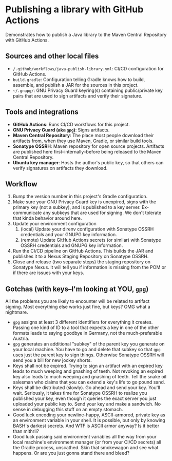 # Publishing a library with GitHub Actions

Demonstrates how to publish a Java library to the Maven Central Repository with
GitHub Actions.

## Sources and other local files

- `/.github/workflows/java-publish-library.yml`: CI/CD configuration for GitHub
  Actions.
- `build.gradle`: Configuration telling Gradle knows how to build, assemble, and
  publish a JAR for the sources in this project.
- `~/.gnupg/`: GNU Privacy Guard keyring(s) containing public/private key pairs
  that are used to sign artifacts and verify their signature.

## Tools and integrations

- **GitHub Actions**: Runs CI/CD workflows for this project.
- **GNU Privacy Guard (aka `gpg`)**: Signs artifacts.
- **Maven Central Repository**: The place most people download their artifacts
  from, when they use Maven, Gradle, or similar build tools.
- **Sonatype OSSRH**: Maven repository for open source projects.  Artifacts are
  published here first–internally–before being released to the Maven Central
  Repository.
- **Ubuntu key manager**: Hosts the author's public key, so that others can
  verify signatures on artifacts they download.

## Workflow

1. Bump the version number in this project's Gradle configuration.
1. Make sure your GNU Privacy Guard key is unexpired, signs with the primary key
   (not a subkey), and is published to a key server.  Ex-communicate any subkeys
   that are used for signing.  We don't tolerate that kinda behavior around
   here.
1. Update your environment configuration
   1. (local) Update your direnv configuration with Sonatype OSSRH credentials
      and your GNUPG key information.
   1. (remote) Update GitHub Actions secrets (or similar) with Sonatype OSSRH
      credentials and GNUPG key information.
1. Run the CI/CD pipeline on GitHub Actions.  This builds the JAR and publishes
   it to a Nexus Staging Repository on Sonatype OSSRH.
1. Close and release (two separate steps) the staging repository on Sonatype
   Nexus.  It will tell you if information is missing from the POM or if there
   are issues with your keys.

## Gotchas (with keys–I'm looking at YOU, `gpg`)

All the problems you are likely to encounter will be related to artifact
signing.  Most everything else works just fine, but keys?  OMG what a nightmare.

- `gpg` assigns at least 3 different identifiers for everything it creates.
  Passing one kind of ID to a tool that expects a key in one of the other
  formats leads to saying goodbye in Germany, not the much-preferable Austria.
- `gpg` generates an additional "subkey" of the parent key you generate on your
  local machine.  You have to go and delete that subkey so that `gpg` uses just
  the parent key to sign things.  Otherwise Sonatype OSSRH will send you a bill
  for new jockey shorts.
- Keys shall not be expired.  Trying to sign an artifact with an expired key
  leads to much weeping and gnashing of teeth.  Not revoking an expired key also
  leads to much weeping and gnashing of teeth.  Tell the snake oil salesman who
  claims that you can extend a key's life to go pound sand.
- Keys shall be distributed (slowly).  Go ahead and send your key.  You'll wait.
  Seriously, it takes time for Sonatype OSSRH to realize you published your key,
  even though it queries the exact server you just uploaded your public key to.
  Send your key and make a sandwich.  No sense in debugging this stuff on an
  empty stomach.
- Good luck encoding your newline-happy, ASCII-armored, private key as an
  environment variable in your shell.  It is possible, but only by knowing
  BASH's darkest secrets.  And WTF is ASCII armor anyway?  Is it better than
  mithril?
- Good luck passing said environment variables all the way from your local
  machine's environment manager (or from your CI/CD secrets) all the Gradle
  process, unscathed.  Skin that smokewagon and see what happens.  Or are you
  just gonna stand there and bleed?
